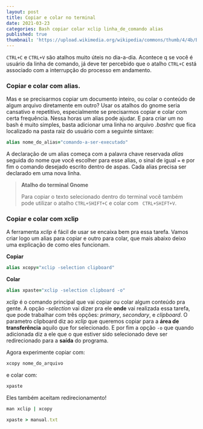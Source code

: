 ```yaml
---
layout: post
title: Copiar e colar no terminal
date: 2021-03-23
categories: Bash copiar colar xclip linha_de_comando alias
published: true
thumbnail: 'https://upload.wikimedia.org/wikipedia/commons/thumb/4/4b/Bash_Logo_Colored.svg/512px-Bash_Logo_Colored.svg.png'
---
```


```CTRL+C``` e ```CTRL+V``` são atalhos muito úteis no dia-a-dia. Acontece q se você é usuário da linha de comando, já deve ter percebido que o atalho ```CTRL+C``` está associado com a interrupção do processo em andamento.


### **Copiar e colar com alias**.

Mas e se precisarmos copiar um documento inteiro, ou colar o conteúdo de algum arquivo diretamente em outro? Usar os atalhos do gnome seria cansativo e repetitivo, especialmente se precisarmos copiar e colar com certa frequência. Nessa horas um alias pode ajudar. E para criar um no bash é muito simples, basta adicionar uma linha no arquivo _.bashrc_ que fica localizado na pasta raiz do usuário com a seguinte sintaxe:
```ruby
alias nome_do_alias="comando-a-ser-executado"
```
A declaração de um alias começa com a palavra chave reservada _alias_ seguida do nome que você escolher para esse alias, o sinal de igual ```=``` e por fim o comando desejado escrito dentro de aspas. Cada alias precisa ser declarado em uma nova linha.

>**Atalho do terminal Gnome**
>
>Para copiar o texto selecionado dentro do terminal você também pode utilizar o atalho ```CTRL+SHIFT+C``` e colar com ``` CTRL+SHIFT+V```.

### **Copiar e colar com xclip**

A ferramenta _xclip_ é fácil de usar se encaixa bem pra essa tarefa. Vamos criar logo um alias para copiar e outro para colar, que mais abaixo deixo uma explicação de como eles funcionam.

**Copiar**
```ruby
alias xcopy="xclip -selection clipboard"
```

**Colar**
```ruby
alias xpaste="xclip -selection clipboard -o"
```

_xclip_ é o comando principal que vai copiar ou colar algum conteúdo pra gente. A opção _-selection_ vai dizer pra ele **onde** vai realizada essa tarefa, que pode trabalhar com três opções: _primary_, _secondary_, e _clipboard_. O parametro clipboard diz ao _xclip_ que queremos copiar para a **área de transferência** aquilo que for selecionado. E por fim a opção ```-o``` que quando adicionada diz  a ele que o que estiver sido selecionado deve ser redirecionado para a **saída** do programa.

Agora experimente copiar com:

```ruby
xcopy nome_do_arquivo
```

e colar com:
```ruby
xpaste
```

Eles também aceitam redirecionamento!

```ruby
man xclip | xcopy
```

```ruby
xpaste > manual.txt
```


